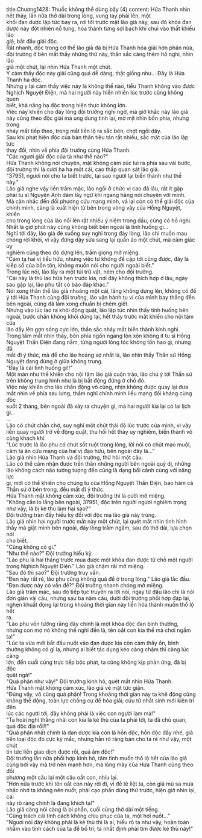 title:Chương1428: Thuốc không thể dùng bậy (4)
content:
Hứa Thanh nhìn hết thảy, lần nữa thở dài trong lòng, vung tay phải lên, một<br>khối đan dược lập tức bay ra, rơi tới trước mặt lão giả này, sau đó khỏa đan<br>dược này đột nhiên nổ tung, hóa thành từng sợi bạch khí chui vào thất khiếu lão<br>giả, bắt đầu giải độc.<br>Rất nhanh, độc trong cơ thể lão giả đã bị Hứa Thanh hóa giải hơn phân nửa,<br>đội trưởng ở bên mắt thấy những thứ này, thần sắc càng thêm hồ nghi, nhìn lão<br>giả một chút, lại nhìn Hứa Thanh một chút.<br>Y cảm thấy độc này giải cũng quá dễ dàng, thật giống như... Đây là Hứa<br>Thanh hạ độc.<br>Nhưng y lại cảm thấy việc này là không thể nào, tiểu Thanh không vào được<br>Nghịch Nguyệt Điện, mà hai người này hiển nhiên lúc trước cũng không quen<br>biết, khả năng hạ độc trong hiện thực không lớn.<br>Việc này khiến cho đáy lòng đội trưởng nghi ngờ, mà giờ khắc này lão giả<br>này cũng theo độc giải mà ung dung tỉnh lại, mờ mịt nhìn bốn phía, nhưng trong<br>nháy mắt tiếp theo, trong mắt liền lộ ra sắc bén, chợt ngồi dậy.<br>Sau khi phát hiện độc của bản thân tiêu tán rất nhiều, sắc mặt của lão lập tức<br>thay đổi, nhìn về phía đội trưởng cùng Hứa Thanh.<br>"Các ngươi giải độc của ta như thế nào?"<br>Hứa Thanh không nói chuyện, mặt không cảm xúc lui ra phía sau vài bước,<br>đội trưởng thì là cười ha ha một cái, cao thấp quan sát lão giả.<br>"37951, ngươi nói cho ta biết trước, tại sao ngươi lại biến thành như thế<br>này."<br>Lão giả nghe vậy liền trầm mặc, lão ngồi ở chức vị cao đã lâu, rất ít gặp<br>phải tu sĩ Nguyên Anh dám lấy ngữ khí ngang hàng nói chuyện với mình.<br>Mà cân nhắc đến đối phương cứu mạng mình, vả lại còn có thể giải độc của<br>chính mình, càng là xuất hiện từ bên trong vòng vây của Hồng Nguyệt, khiến<br>cho trong lòng của lão nổi lên rất nhiều ý niệm trong đầu, cũng có hồ nghi.<br>Nhất là giờ phút này cũng không biết bên ngoài là tình huống gì...<br>Nghĩ tới đây, lão giả đè xuống suy nghĩ trong đáy lòng, lão chỉ muốn mau<br>chóng rời khỏi, vì vậy đứng dậy sửa sang lại quần áo một chút, mà cảm giác uy<br>nghiêm cũng theo đó dựng lên, trầm giọng mở miệng.<br>"Cảm tạ hai vị tiểu hữu, nhưng việc tư không đề cập tới cũng được, đây là<br>kiếp số của bổn tôn, không muốn nói cho người ngoài biết."<br>Trong lúc nói, lão lấy ra một túi trữ vật, ném cho đội trưởng.<br>"Cái này là thù lao hứa hẹn trước kia, nơi đây không thích hợp ở lâu, ngày<br>sau gặp lại, lão phu tất có báo đáp khác."<br>Nói xong thân thể lão giả nhoáng một cái, lăng không dựng lên, không có để<br>ý tới Hứa Thanh cùng đội trưởng, lão vận hành tu vi của mình bay thẳng đến<br>bên ngoài, cũng đã làm xong chuẩn bị chém giết.<br>Nhưng vào lúc lao ra khỏi động quật, lão lập tức nhìn thấy tình huống bên<br>ngoài, bước chân không khỏi dừng lại, hết thảy trước mắt khiến cho nội tâm của<br>lão dấy lên gợn sóng cực lớn, thần sắc nháy mắt biến thành kinh nghi.<br>Trong tầm mắt nhìn thấy, bốn phía ngổn ngang lộn xộn không ít tu sĩ Hồng<br>Nguyệt Thần Điện đang nằm, từng người lông tóc không tổn hao gì, nhưng đã<br>mất đi ý thức, mà để cho lão hoảng sợ nhất là, lão nhìn thấy Thần sứ Hồng<br>Nguyệt đang đứng ở giữa không trung.<br>"Đây là cái tình huống gì!!"<br>Một màn như thế khiến cho nội tâm lão giả cuộn trào, lão chú ý tới Thần sứ<br>trên không trung hình như là bị bất động đứng ở chỗ đó.<br>Việc này khiến cho lão chấn động vô cùng, nhịn không được quay lại đưa<br>mắt nhìn về phía sau lưng, thầm nghĩ chính mình liều mạng đối kháng cùng độc<br>suốt 2 tháng, bên ngoài đã xảy ra chuyện gì, mà hai người kia lại có lai lịch gì..<br>...<br>Lão có chút chần chờ, suy nghĩ một chút thái độ lúc trước của mình, vì vậy<br>liền quay người trở về động quật, thu hồi hết thảy uy nghiêm, biến thành vô<br>cùng khách khí.<br>"Lúc trước là lão phu có chút sốt ruột trong lòng, lời nói có chút mạo muội,<br>cảm tạ ân cứu mạng của hai vị đạo hữu, bên ngoài đây là..."<br>Lão giả nhìn Hứa Thanh và đội trưởng, thử hỏi một câu.<br>Lão có thể cảm nhận được trên thân những người bên ngoài quỷ dị, những<br>lão không cách nào tưởng tượng đến cùng là dạng bối cảnh cùng với năng lực<br>gì, mới có thể khiến cho chúng tu của Hồng Nguyệt Thần Điện, bao hàm cả<br>Thần sứ ở bên trong, đều mất đi ý thức.<br>Hứa Thanh mặt không cảm xúc, đội trưởng thì là cười mở miệng.<br>"Không cần lo lắng bên ngoài, 37951, độc trên người ngươi nghiêm trọng<br>như vậy, là bị kẻ thù làm hại sao?"<br>Đội trưởng tràn đầy hiếu kỳ đối với độc mà lão giả này trúng.<br>Lão giả nhìn hai người trước mắt này một chút, lại quét mắt nhìn tình hình<br>thấy mà giật mình bên ngoài, đáy lòng trầm ngâm, sau đó thở dài, lựa chọn nói<br>cho biết.<br>"Cũng không có gì."<br>"Như thế nào?" Đội trưởng hiếu kỳ.<br>"Lão phu là hai tháng trước mua được một khỏa đan được từ chỗ một người<br>trong Nghịch Nguyệt Điện." Lão giả chậm rãi mở miệng.<br>"Sau đó thì sao?" Đội trưởng truy vấn.<br>"Đan này rất rẻ, lão phu cũng không quá để ở trong lòng." Lão giả lắc đầu.<br>"Đan dược này có vấn đề?" Đội trưởng nhanh chóng mở miệng.<br>Lão giả trầm mặc, sau đó tiếp tục truyền ra lời nói, ngay từ đầu lão chỉ là nói<br>đơn giản vài câu, nhưng sau ba năm câu, dưới đội trưởng phối hợp đáp lại,<br>nghẹn khuất đọng lại trong khoảng thời gian này liền hóa thành muốn thổ lộ hết<br>ra.<br>"Lão phu vốn tưởng rằng đây chính là một khỏa độc đan bình thường,<br>nhưng con mợ nó không thể nghĩ đến là, tên oắt con kia thế mà chơi ngầm ta!"<br>"Lúc ta vừa mới bắt đầu nuốt vào đan dược kia còn cảm thấy ổn, bình<br>thường không có gì lạ, nhưng ai biết tác dụng kéo càng chậm thì càng lúc càng<br>lớn, đến cuối cùng trực tiếp bộc phát, ta cũng không kịp phản ứng, đã bị độc<br>quật ngã!"<br>"Quá phận như vậy!" Đội trưởng kinh hô, quét mắt nhìn Hứa Thanh.<br>Hứa Thanh mặt không cảm xúc, lão giả vẻ mặt tức giận.<br>"Đúng vậy, vô cùng quá phận! Trong khoảng thời gian này ta khẽ động cũng<br>không thể động, toàn lực chống cự để hóa giải, cửu tử nhất sinh mới kiên trì đến<br>lúc các ngươi tới, đây không phải là việc con người làm mà!"<br>"Ta hoài nghi thằng nhãi con kia là kẻ thù của ta phái tới, ta đã chủ quan,<br>quá độc địa rồi!!"<br>"Quá phận nhất chính là đan dược kia còn là hỗn độc, hỗn độc đấy nhé, giá<br>tiền loại độc đó cực kỳ mắc, nhưng hắn rõ ràng bán cho ta rẻ như vậy, một chút<br>tin tức liền giao dịch được rồi, quá âm độc!"<br>Đội trưởng lần nữa phối hợp kinh hô, tâm tình muốn thổ lộ hết của lão giả<br>cũng bởi vậy mà trở nên mạnh hơn, mà lông mày của Hứa Thanh cũng theo đối<br>phương một câu lại một câu oắt con, nhíu lại.<br>"Hơn nữa trước khi tên oắt con này rời đi, vì để tê liệt ta, còn giả mù sa mưa<br>nhắc nhở ta không nên nuốt, phải cạo phấn dùng thử trước, hiện giờ nhìn lại, cái<br>này rõ ràng chính là đang khích ta!"<br>Lão giả càng nói càng là bi phẫn, cuối cùng thở dài một tiếng.<br>"Cũng trách cái tính cách không chịu phục của ta, một hơi nuốt..."<br>"Ngươi nói đây không phải là kẻ thù thì là ai, hiểu rõ ta như vậy, hoàn toàn<br>nhằm vào tính cách của ta để bố trí, ta nhất định phải tìm được kẻ thù này!"